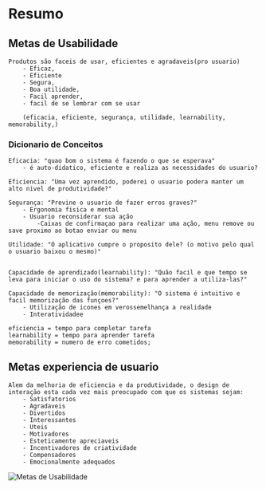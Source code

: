 # Resumo 
## Metas de Usabilidade

	Produtos são faceis de usar, eficientes e agradaveis(pro usuario)
		- Eficaz,
		- Eficiente
		- Segura,
		- Boa utilidade,
		- Facil aprender,
		- facil de se lembrar com se usar

		(eficacia, eficiente, segurança, utilidade, learnability, memorability,)

### Dicionario de Conceitos

	Eficacia: "quao bom o sistema é fazendo o que se esperava"
		- é auto-didatico, eficiente e realiza as necessidades do usuario?

	Eficiencia: "Uma vez aprendido, poderei o usuario podera manter um alto nivel de produtividade?"

	Segurança: "Previne o usuario de fazer erros graves?"
		- Ergonomia fisica e mental
		- Usuario reconsiderar sua ação
			-Caixas de confirmaçao para realizar uma ação, menu remove ou save proximo ao botao enviar ou menu 

	Utilidade: "O aplicativo cumpre o proposito dele? (o motivo pelo qual o usuario baixou o mesmo)"
		

	Capacidade de aprendizado(learnability): "Quão facil e que tempo se leva para iniciar o uso do sistema? e para aprender a utiliza-las?"

	Capacidade de memorização(memorability): "O sistema é intuitivo e facil memorização das funçoes?"
		- Utilização de icones em verossemelhança a realidade
		- Interatividadee 

	eficiencia = tempo para completar tarefa
	learnability = tempo para aprender tarefa
	memorability = numero de erro cometidos;

## Metas experiencia de usuario

	Alem da melhoria de eficiencia e da produtividade, o design de interação esta cada vez mais preocupado com que os sistemas sejam:
		- Satisfatorios
		- Agradaveis
		- Divertidos
		- Interessantes
		- Uteis
		- Motivadores
		- Esteticamente apreciaveis
		- Incentivadores de criatividade
		- Compensadores
		- Emocionalmente adequados

![Metas de Usabilidade](http://prntscr.com/n4cofpg)
